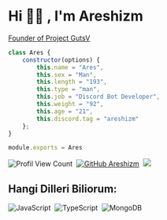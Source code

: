 # Hi 👋🏻 , I'm Areshizm
[Founder of Project GutsV](https://github.com/gutsv-project)

```js
class Ares {
    constructor(options) {
        this.name = "Ares",
        this.sex = "Man",
        this.length = "193",
        this.type = "man",
        this.job = "Discord Bot Developer",
        this.weight = "92",
        this.age = "21",
        this.discord.tag = "areshizm"
    };
}

module.exports = Ares
```
![Profil View Count](https://komarev.com/ghpvc/?username=areshizm&color=000000)&nbsp;
[![GitHub Areshizm](https://img.shields.io/github/followers/areshizm?label=follow&style=social)](https://github.com/areshizm)&nbsp;
<a href="https://instagram.com/areshizm"><img src="https://img.shields.io/badge/@areshizm-000000?style=flat&logo=Instagram&logoColor=white"/></a> &nbsp;

## Hangi Dilleri  Biliorum:
![JavaScript](https://img.shields.io/badge/-JavaScript-05122A?style=flat&logo=javascript)&nbsp;
![TypeScript](https://img.shields.io/badge/-TypeScript-05122A?style=flat&logo=typescript&logoColor=007ACC)&nbsp;
![MongoDB](https://img.shields.io/badge/-MongoDB-05122A?style=flat&logo=mongodb)&nbsp;
